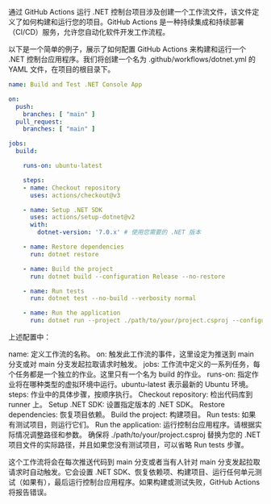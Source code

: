 通过 GitHub Actions 运行 .NET 控制台项目涉及创建一个工作流文件，该文件定义了如何构建和运行您的项目。GitHub Actions 是一种持续集成和持续部署（CI/CD）服务，允许您自动化软件开发工作流程。

以下是一个简单的例子，展示了如何配置 GitHub Actions 来构建和运行一个 .NET 控制台应用程序。我们将创建一个名为 .github/workflows/dotnet.yml 的 YAML 文件，在项目的根目录下。

```yaml
name: Build and Test .NET Console App

on:
  push:
    branches: [ "main" ]
  pull_request:
    branches: [ "main" ]

jobs:
  build:

    runs-on: ubuntu-latest

    steps:
    - name: Checkout repository
      uses: actions/checkout@v3

    - name: Setup .NET SDK
      uses: actions/setup-dotnet@v2
      with:
        dotnet-version: '7.0.x' # 使用您需要的 .NET 版本

    - name: Restore dependencies
      run: dotnet restore

    - name: Build the project
      run: dotnet build --configuration Release --no-restore

    - name: Run tests
      run: dotnet test --no-build --verbosity normal

    - name: Run the application
      run: dotnet run --project ./path/to/your/project.csproj --configuration Release
```
上述配置中：

name: 定义工作流的名称。
on: 触发此工作流的事件，这里设定为推送到 main 分支或对 main 分支发起拉取请求时触发。
jobs: 工作流中定义的一系列任务，每个任务都是一个独立的作业。这里只有一个名为 build 的作业。
runs-on: 指定作业将在哪种类型的虚拟环境中运行。ubuntu-latest 表示最新的 Ubuntu 环境。
steps: 作业中的具体步骤，按顺序执行。
Checkout repository: 检出代码库到 runner 上。
Setup .NET SDK: 设置指定版本的 .NET SDK。
Restore dependencies: 恢复项目依赖。
Build the project: 构建项目。
Run tests: 如果有测试项目，则运行它们。
Run the application: 运行控制台应用程序。请根据实际情况调整路径和参数。
确保将 ./path/to/your/project.csproj 替换为您的 .NET 项目文件的实际路径，并且如果您没有测试项目，可以省略 Run tests 步骤。

这个工作流将会在每次推送代码到 main 分支或者当有人针对 main 分支发起拉取请求时自动触发。它会设置 .NET SDK、恢复依赖项、构建项目、运行任何单元测试（如果有），最后运行控制台应用程序。如果构建或测试失败，GitHub Actions 将报告错误。